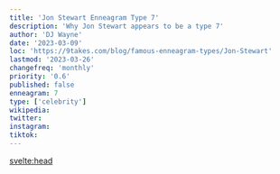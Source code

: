 ```yaml
---
title: 'Jon Stewart Enneagram Type 7'
description: 'Why Jon Stewart appears to be a type 7'
author: 'DJ Wayne'
date: '2023-03-09'
loc: 'https://9takes.com/blog/famous-enneagram-types/Jon-Stewart'
lastmod: '2023-03-26'
changefreq: 'monthly'
priority: '0.6'
published: false
enneagram: 7
type: ['celebrity']
wikipedia:
twitter:
instagram:
tiktok:
---
```


<svelte:head>
<!-- <meta property="og:image" content="https://9takes.com/types/6s/Jon-Stewart.webp" /> -->
  <link rel="canonical" href="https://9takes.com/blog/famous-enneagram-types/Jon-Stewart">
</svelte:head>
<!-- <script>
	import  PopCard  from "../../../lib/components/atoms/PopCard.svelte";
</script>
<div
	style="display: flex;
    justify-content: center;
    margin: 1rem 0;
	"
>
	<PopCard
		image={`/types/6s/${'Jon-Stewart'}.webp`}
		showIcon={false}
		displayText="Jon Stewart"
		subtext=""
	/>
</div> -->
